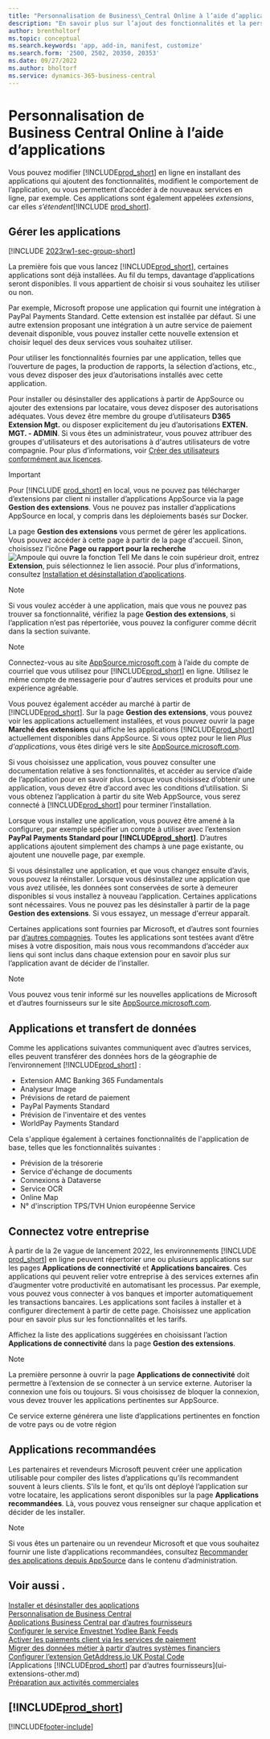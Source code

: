 ```yaml
---
title: "Personnalisation de Business\_Central Online à l’aide d’applications"
description: "En savoir plus sur l’ajout des fonctionnalités et la personnalisation de Business\_Central en installant des applications dans cet article."
author: brentholtorf
ms.topic: conceptual
ms.search.keywords: 'app, add-in, manifest, customize'
ms.search.form: '2500, 2502, 20350, 20353'
ms.date: 09/27/2022
ms.author: bholtorf
ms.service: dynamics-365-business-central
---
```

# <a name="customizing-business-central-online-using-apps"></a>Personnalisation de Business Central Online à l’aide d’applications

Vous pouvez modifier [!INCLUDE[prod_short](includes/prod_short.md)] en ligne en installant des applications qui ajoutent des fonctionnalités, modifient le comportement de l’application, ou vous permettent d’accéder à de nouveaux services en ligne, par exemple. Ces applications sont également appelées *extensions*, car elles *s’étendent*[!INCLUDE [prod_short](includes/prod_short.md)].

## <a name="manage-apps"></a>Gérer les applications

[!INCLUDE [2023rw1-sec-group-short](includes/2023rw1-sec-group-short.md)]

La première fois que vous lancez [!INCLUDE[prod_short](includes/prod_short.md)], certaines applications sont déjà installées. Au fil du temps, davantage d’applications seront disponibles. Il vous appartient de choisir si vous souhaitez les utiliser ou non.

Par exemple, Microsoft propose une application qui fournit une intégration à PayPal Payments Standard. Cette extension est installée par défaut. Si une autre extension proposant une intégration à un autre service de paiement devenait disponible, vous pouvez installer cette nouvelle extension et choisir lequel des deux services vous souhaitez utiliser.  

Pour utiliser les fonctionnalités fournies par une application, telles que l’ouverture de pages, la production de rapports, la sélection d’actions, etc., vous devez disposer des jeux d’autorisations installés avec cette application.

Pour installer ou désinstaller des applications à partir de AppSource ou ajouter des extensions par locataire, vous devez disposer des autorisations adéquates. Vous devez être membre du groupe d’utilisateurs **D365 Extension Mgt.** ou disposer explicitement du jeu d’autorisations **EXTEN. MGT. - ADMIN**. Si vous êtes un administrateur, vous pouvez attribuer des groupes d'utilisateurs et des autorisations à d'autres utilisateurs de votre compagnie. Pour plus d’informations, voir [Créer des utilisateurs conformément aux licences](ui-how-users-permissions.md).  

> [!IMPORTANT]  
> Pour [!INCLUDE [prod_short](includes/prod_short.md)] en local, vous ne pouvez pas télécharger d’extensions par client ni installer d’applications AppSource via la page **Gestion des extensions**. Vous ne pouvez pas installer d’applications AppSource en local, y compris dans les déploiements basés sur Docker.

La page **Gestion des extensions** vous permet de gérer les applications. Vous pouvez accéder à cette page à partir de la page d'accueil. Sinon, choisissez l'icône **Page ou rapport pour la recherche**![Ampoule qui ouvre la fonction Tell Me](media/ui-search/search_small.png "Dites-moi ce que vous voulez faire") dans le coin supérieur droit, entrez **Extension**, puis sélectionnez le lien associé. Pour plus d’informations, consultez [Installation et désinstallation d’applications](ui-extensions-install-uninstall.md).

> [!NOTE]  
> Si vous voulez accéder à une application, mais que vous ne pouvez pas trouver sa fonctionnalité, vérifiez la page **Gestion des extensions**, si l’application n’est pas répertoriée, vous pouvez la configurer comme décrit dans la section suivante.  

> [!NOTE]  
> Connectez-vous au site [AppSource.microsoft.com](https://appsource.microsoft.com/) à l’aide du compte de courriel que vous utilisez pour [!INCLUDE[prod_short](includes/prod_short.md)] en ligne. Utilisez le même compte de messagerie pour d'autres services et produits pour une expérience agréable.  

Vous pouvez également accéder au marché à partir de [!INCLUDE[prod_short](includes/prod_short.md)]. Sur la page **Gestion des extensions**, vous pouvez voir les applications actuellement installées, et vous pouvez ouvrir la page **Marché des extensions** qui affiche les applications [!INCLUDE[prod_short](includes/prod_short.md)] actuellement disponibles dans AppSource. Si vous optez pour le lien *Plus d'applications*, vous êtes dirigé vers le site [AppSource.microsoft.com](https://appsource.microsoft.com/marketplace/apps?product=dynamics-365%3Bdynamics-365-business-central&page=1).  

Si vous choisissez une application, vous pouvez consulter une documentation relative à ses fonctionnalités, et accéder au service d’aide de l’application pour en savoir plus. Lorsque vous choisissez d’obtenir une application, vous devez être d’accord avec les conditions d’utilisation. Si vous obtenez l’application à partir du site Web AppSource, vous serez connecté à [!INCLUDE[prod_short](includes/prod_short.md)] pour terminer l’installation.  

Lorsque vous installez une application, vous pouvez être amené à la configurer, par exemple spécifier un compte à utiliser avec l’extension **PayPal Payments Standard pour [!INCLUDE[prod_short](includes/prod_short.md)]**.
D’autres applications ajoutent simplement des champs à une page existante, ou ajoutent une nouvelle page, par exemple.   

Si vous désinstallez une application, et que vous changez ensuite d’avis, vous pouvez la réinstaller. Lorsque vous désinstallez une application que vous avez utilisée, les données sont conservées de sorte à demeurer disponibles si vous installez à nouveau l’application. Certaines applications sont nécessaires. Vous ne pouvez pas les désinstaller à partir de la page **Gestion des extensions**. Si vous essayez, un message d'erreur apparaît.  

Certaines applications sont fournies par Microsoft, et d’autres sont fournies par [d’autres compagnies](ui-extensions-other.md). Toutes les applications sont testées avant d’être mises à votre disposition, mais nous vous recommandons d’accéder aux liens qui sont inclus dans chaque extension pour en savoir plus sur l’application avant de décider de l’installer.  

> [!NOTE]  
> Vous pouvez vous tenir informé sur les nouvelles applications de Microsoft et d’autres fournisseurs sur le site [AppSource.microsoft.com](https://appsource.microsoft.com/marketplace/apps?product=dynamics-365%3Bdynamics-365-business-central&page=1).

## <a name="apps-and-data-transfer"></a>Applications et transfert de données

Comme les applications suivantes communiquent avec d’autres services, elles peuvent transférer des données hors de la géographie de l’environnement [!INCLUDE[prod_short](includes/prod_short.md)] :

* Extension AMC Banking 365 Fundamentals
* Analyseur Image
* Prévisions de retard de paiement
* PayPal Payments Standard
* Prévision de l'inventaire et des ventes
* WorldPay Payments Standard

Cela s'applique également à certaines fonctionnalités de l'application de base, telles que les fonctionnalités suivantes :

* Prévision de la trésorerie
* Service d'échange de documents
* Connexions à Dataverse
* Service OCR
* Online Map
* N° d'inscription TPS/TVH Union européenne Service

## <a name="connect-your-business"></a>Connectez votre entreprise

À partir de la 2e vague de lancement 2022, les environnements [!INCLUDE [prod_short](includes/prod_short.md)] en ligne peuvent répertorier une ou plusieurs applications sur les pages **Applications de connectivité** et **Applications bancaires**. Ces applications qui peuvent relier votre entreprise à des services externes afin d’augmenter votre productivité en automatisant les processus. Par exemple, vous pouvez vous connecter à vos banques et importer automatiquement les transactions bancaires. Les applications sont faciles à installer et à configurer directement à partir de cette page. Choisissez une application pour en savoir plus sur les fonctionnalités et les tarifs.  

Affichez la liste des applications suggérées en choisissant l’action **Applications de connectivité** dans la page **Gestion des extensions**.  

> [!NOTE]
> La première personne à ouvrir la page **Applications de connectivité** doit permettre à l’extension de se connecter à un service externe. Autoriser la connexion une fois ou toujours. Si vous choisissez de bloquer la connexion, vous devez trouver les applications pertinentes sur AppSource.

Ce service externe générera une liste d’applications pertinentes en fonction de votre pays ou de votre région

## <a name="recommended-apps"></a>Applications recommandées

Les partenaires et revendeurs Microsoft peuvent créer une application utilisable pour compiler des listes d’applications qu’ils recommandent souvent à leurs clients. S’ils le font, et qu’ils ont déployé l’application sur votre locataire, les applications seront disponibles sur la page **Applications recommandées**. Là, vous pouvez vous renseigner sur chaque application et décider de les installer.

> [!NOTE]
> Si vous êtes un partenaire ou un revendeur Microsoft et que vous souhaitez fournir une liste d’applications recommandées, consultez [Recommander des applications depuis AppSource](/dynamics365/business-central/dev-itpro/administration/recommend-apps) dans le contenu d’administration.

## <a name="see-also"></a>Voir aussi .

[Installer et désinstaller des applications](ui-extensions-install-uninstall.md)  
[Personnalisation de Business Central](ui-customizing-overview.md)  
[Applications Business Central par d’autres fournisseurs](ui-extensions-other.md)  
[Configurer le service Envestnet Yodlee Bank Feeds](bank-how-setup-bank-statement-service.md)  
[Activer les paiements client via les services de paiement](sales-how-enable-payment-service-extensions.md)  
[Migrer des données métier à partir d’autres systèmes financiers](across-import-data-configuration-packages.md)  
[Configurer l’extension GetAddress.io UK Postal Code](LocalFunctionality/UnitedKingdom/uk-setup-postal-code-service.md)  
[Applications [!INCLUDE[prod_short](includes/prod_short.md)] par d’autres fournisseurs](ui-extensions-other.md)  
[Préparation aux activités commerciales](ui-get-ready-business.md)  

## [!INCLUDE[prod_short](includes/free_trial_md.md)]  


[!INCLUDE[footer-include](includes/footer-banner.md)]
